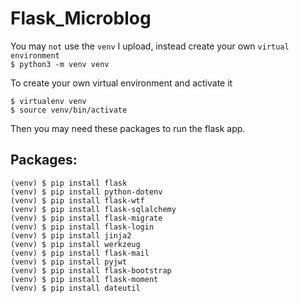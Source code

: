 # Flask_Microblog
You may `not` use the `venv` I upload, instead create your own `virtual environment`        
```$ python3 -m venv venv```              

To create your own virtual environment and activate it       
```
$ virtualenv venv
$ source venv/bin/activate
```        

Then you may need these packages to run the flask app.
## Packages:
```
(venv) $ pip install flask
(venv) $ pip install python-dotenv
(venv) $ pip install flask-wtf
(venv) $ pip install flask-sqlalchemy
(venv) $ pip install flask-migrate
(venv) $ pip install flask-login
(venv) $ pip install jinja2
(venv) $ pip install werkzeug
(venv) $ pip install flask-mail
(venv) $ pip install pyjwt
(venv) $ pip install flask-bootstrap
(venv) $ pip install flask-moment
(venv) $ pip install dateutil
```
